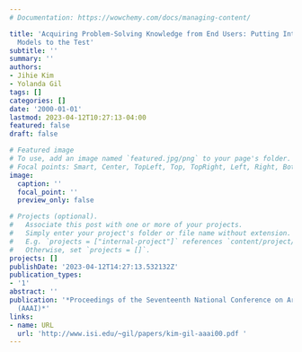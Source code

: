 ```yaml
---
# Documentation: https://wowchemy.com/docs/managing-content/

title: 'Acquiring Problem-Solving Knowledge from End Users: Putting Interdependency
  Models to the Test'
subtitle: ''
summary: ''
authors:
- Jihie Kim
- Yolanda Gil
tags: []
categories: []
date: '2000-01-01'
lastmod: 2023-04-12T10:27:13-04:00
featured: false
draft: false

# Featured image
# To use, add an image named `featured.jpg/png` to your page's folder.
# Focal points: Smart, Center, TopLeft, Top, TopRight, Left, Right, BottomLeft, Bottom, BottomRight.
image:
  caption: ''
  focal_point: ''
  preview_only: false

# Projects (optional).
#   Associate this post with one or more of your projects.
#   Simply enter your project's folder or file name without extension.
#   E.g. `projects = ["internal-project"]` references `content/project/deep-learning/index.md`.
#   Otherwise, set `projects = []`.
projects: []
publishDate: '2023-04-12T14:27:13.532132Z'
publication_types:
- '1'
abstract: ''
publication: '*Proceedings of the Seventeenth National Conference on Artificial Intelligence
  (AAAI)*'
links:
- name: URL
  url: 'http://www.isi.edu/~gil/papers/kim-gil-aaai00.pdf '
---
```

